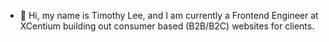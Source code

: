 - 👋 Hi, my name is Timothy Lee, and I am currently a Frontend Engineer at XCentium building out consumer based (B2B/B2C) websites for clients.

